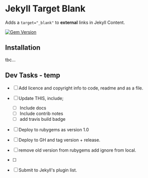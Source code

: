 # Jekyll Target Blank

Adds a `target="_blank"` to __external__ links in Jekyll Content.

[![Gem Version](https://badge.fury.io/rb/jekyll-target-blank.svg)](https://badge.fury.io/rb/jekyll-target-blank)

## Installation

tbc...

## Dev Tasks - temp


- [ ] Add licence and copyright info to code, readme and as a file.

- [ ] Update THIS, include;
    -[ ] Include docs
    - [ ] Include contrib notes
    - [ ] add travis build badge

- [ ] Deploy to rubygems as version 1.0
- [ ] Deploy to GH and tag version + release.
    
- [ ] remove old version from rubygems add ignore from local.

- [ ]

- [ ] Submit to Jekyll's plugin list.
